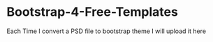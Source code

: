 # Bootstrap-4-Free-Templates
Each Time I convert a PSD file to bootstrap theme I will upload it here
